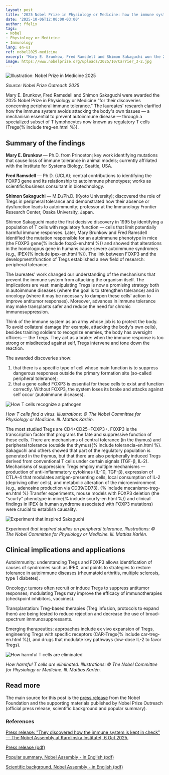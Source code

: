 ```yaml
---
layout: post
title: '2025 Nobel Prize in Physiology or Medicine: how the immune system is kept in check'
date: '2025-10-06T12:00:00-03:00'
author: ffelix
tags:
- Nobel
- Physiology or Medicine
- Immunology
lang: en-us
ref: nobel2025-medicina
excerpt: "Mary E. Brunkow, Fred Ramsdell and Shimon Sakaguchi won the 2025 Nobel Prize for discoveries on peripheral immune tolerance and regulatory T cells (Tregs)."
image: https://www.nobelprize.org/uploads/2025/10/Carrier_3-2.jpg
---
```


![Illustration: Nobel Prize in Medicine 2025](https://www.nobelprize.org/uploads/2025/10/Carrier_3-2.jpg)

_Source: Nobel Prize Outreach 2025_

Mary E. Brunkow, Fred Ramsdell and Shimon Sakaguchi were awarded the 2025 Nobel Prize in Physiology or Medicine "for their discoveries concerning peripheral immune tolerance." The laureates' research clarified how the immune system avoids attacking the body's own tissues — a mechanism essential to prevent autoimmune disease — through a specialized subset of T lymphocytes now known as regulatory T cells (Tregs{% include treg-en.html %}).

<!--more-->

## Summary of the findings

**Mary E. Brunkow** — Ph.D. from Princeton; key work identifying mutations that cause loss of immune tolerance in animal models; currently affiliated with the Institute for Systems Biology, Seattle, USA.

**Fred Ramsdell** — Ph.D. (UCLA); central contributions to identifying the FOXP3 gene and its relationship to autoimmune phenotypes; works as scientific/business consultant in biotechnology.

**Shimon Sakaguchi** — M.D./Ph.D. (Kyoto University); discovered the role of Tregs in peripheral tolerance and demonstrated how their absence or dysfunction leads to autoimmunity; professor at the Immunology Frontier Research Center, Osaka University, Japan.

Shimon Sakaguchi made the first decisive discovery in 1995 by identifying a population of T cells with regulatory function — cells that limit potentially harmful immune responses. Later, Mary Brunkow and Fred Ramsdell identified the mutation responsible for an autoimmune phenotype in mice (the FOXP3 gene{% include foxp3-en.html %}) and showed that alterations in the homologous gene in humans cause severe autoimmune syndromes (e.g., IPEX{% include ipex-en.html %}). The link between FOXP3 and the development/function of Tregs established a new field of research: peripheral tolerance.

The laureates' work changed our understanding of the mechanisms that prevent the immune system from attacking the organism itself. The implications are vast: manipulating Tregs is now a promising strategy both in autoimmune diseases (where the goal is to strengthen tolerance) and in oncology (where it may be necessary to dampen these cells' action to improve antitumor responses). Moreover, advances in immune tolerance may make transplants safer and reduce the need for chronic immunosuppression.

Think of the immune system as an army whose job is to protect the body. To avoid collateral damage (for example, attacking the body's own cells), besides training soldiers to recognize enemies, the body has oversight officers — the Tregs. They act as a brake: when the immune response is too strong or misdirected against self, Tregs intervene and tone down the reaction.

The awarded discoveries show:

1) that there is a specific type of cell whose main function is to suppress dangerous responses outside the primary formation site (so-called peripheral tolerance);
2) that a gene called FOXP3 is essential for these cells to exist and function correctly. Without FOXP3, the system loses its brake and attacks against self occur (autoimmune diseases).

![How T cells recognize a pathogen](https://www.nobelprize.org/uploads/2025/10/popular-medicineprize2025-figure2.jpg)

_How T cells find a virus. Illustrations: © The Nobel Committee for Physiology or Medicine. Ill. Mattias Karlén._

The most studied Tregs are CD4+CD25+FOXP3+. FOXP3 is the transcription factor that programs the fate and suppressive function of these cells.
There are mechanisms of central tolerance (in the thymus) and peripheral tolerance (outside the thymus){% include tolerancia-en.html %}. Sakaguchi and others showed that part of the regulatory population is generated in the thymus, but that there are also peripherally induced Tregs derived from conventional T cells under certain signals (TGF-β, IL-2).
Mechanisms of suppression: Tregs employ multiple mechanisms — production of anti-inflammatory cytokines (IL-10, TGF-β), expression of CTLA-4 that modulates antigen-presenting cells, local consumption of IL-2 (depriving other cells), and metabolic alteration of the microenvironment (e.g., adenosine production via CD39/CD73).
{% include mecanismo-treg-en.html %}
Transfer experiments, mouse models with FOXP3 deletion (the "scurfy" phenotype in mice{% include scurfy-en.html %}) and clinical findings in IPEX (a human syndrome associated with FOXP3 mutations) were crucial to establish causality.

![Experiment that inspired Sakaguchi](https://www.nobelprize.org/uploads/2025/10/popular-medicineprize2025-figure4.jpg)

_Experiment that inspired studies on peripheral tolerance. Illustrations: © The Nobel Committee for Physiology or Medicine. Ill. Mattias Karlén._

## Clinical implications and applications

Autoimmunity: understanding Tregs and FOXP3 allows identification of causes of syndromes such as IPEX, and points to strategies to restore tolerance in autoimmune diseases (rheumatoid arthritis, multiple sclerosis, type 1 diabetes).

Oncology: tumors often recruit or induce Tregs to suppress antitumor responses; modulating Tregs may improve the efficacy of immunotherapies (checkpoint inhibitors, vaccines).

Transplantation: Treg-based therapies (Treg infusion, protocols to expand them) are being tested to reduce rejection and decrease the use of broad-spectrum immunosuppressants.

Emerging therapeutics: approaches include ex vivo expansion of Tregs, engineering Tregs with specific receptors (CAR-Tregs{% include car-treg-en.html %}), and drugs that modulate key pathways (low-dose IL-2 to favor Tregs).

![How harmful T cells are eliminated](https://www.nobelprize.org/uploads/2025/10/popular-medicineprize2025-figure3.jpg)

_How harmful T cells are eliminated. Illustrations: © The Nobel Committee for Physiology or Medicine. Ill. Mattias Karlén._

## Read more

The main source for this post is the [press release][press] from the Nobel Foundation and the supporting materials published by Nobel Prize Outreach (official press release, scientific background and popular summary).

### References

[Press release: "They discovered how the immune system is kept in check" — The Nobel Assembly at Karolinska Institutet, 6 Oct 2025.][press]

[Press release (pdf)][pdf]

[Popular summary, Nobel Assembly - in English (pdf)][pop]

[Scientific background, Nobel Assembly - in English (pdf)][adv]

[press]: https://www.nobelprize.org/prizes/medicine/2025/press-release/
[pdf]: https://www.nobelprize.org/uploads/2025/10/press-medicineprize2025.pdf
[pop]: https://www.nobelprize.org/uploads/2025/10/popular-medicineprize2025-2.pdf
[adv]: https://www.nobelprize.org/uploads/2025/10/advanced-medicineprize2025.pdf
